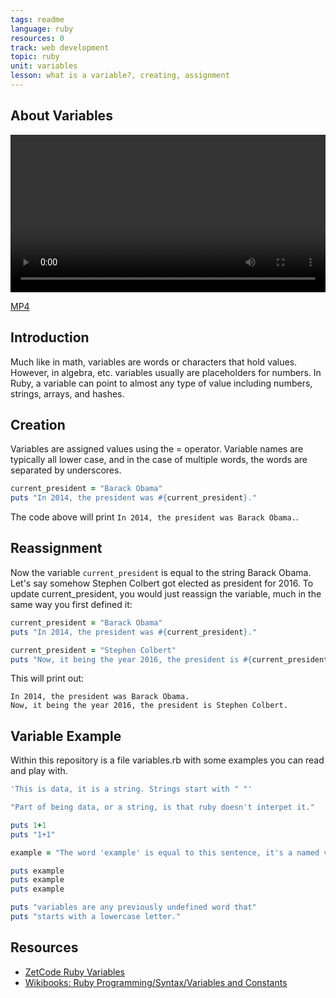 ```yaml
---
tags: readme
language: ruby
resources: 0
track: web development
topic: ruby
unit: variables
lesson: what is a variable?, creating, assignment
---
```


## About Variables

<video controls width="100%">
  <source src="http://learn-co-videos.s3.amazonaws.com/ruby/about-variables-ruby.mp4" type="video/mp4" >
    The video accompanying this lab is best enjoyed on Learn.co
</video>

[MP4](http://learn-co-videos.s3.amazonaws.com/ruby/about-variables-ruby.mp4)

## Introduction

Much like in math, variables are words or characters that hold values. However, in algebra, etc. variables usually are placeholders for numbers. In Ruby, a variable can point to almost any type of value including numbers, strings, arrays, and hashes.

## Creation

Variables are assigned values using the = operator. Variable names are typically all lower case, and in the case of multiple words, the words are separated by underscores. 

```ruby
current_president = "Barack Obama"
puts "In 2014, the president was #{current_president}."
```
The code above will print `In 2014, the president was Barack Obama.`.


## Reassignment

Now the variable `current_president` is equal to the string Barack Obama. Let's say somehow Stephen Colbert got elected as president for 2016. To update current_president, you would just reassign the variable, much in the same way you first defined it:

```ruby
current_president = "Barack Obama"
puts "In 2014, the president was #{current_president}."

current_president = "Stephen Colbert"
puts "Now, it being the year 2016, the president is #{current_president}."
```
This will print out:  
```text
In 2014, the president was Barack Obama.
Now, it being the year 2016, the president is Stephen Colbert.
```

## Variable Example

Within this repository is a file variables.rb with some examples you can read and play with.

```ruby
'This is data, it is a string. Strings start with " "'

"Part of being data, or a string, is that ruby doesn't interpet it."

puts 1+1
puts "1+1"

example = "The word 'example' is equal to this sentence, it's a named variable."

puts example
puts example
puts example

puts "variables are any previously undefined word that"
puts "starts with a lowercase letter."
```

## Resources

- [ZetCode Ruby Variables](http://zetcode.com/lang/rubytutorial/variables/)
- [Wikibooks: Ruby Programming/Syntax/Variables and Constants](http://en.wikibooks.org/wiki/Ruby_Programming/Syntax/Variables_and_Constants)

